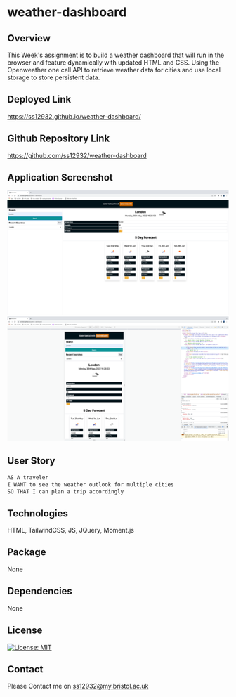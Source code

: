 # weather-dashboard

## Overview

This Week's assignment is to build a weather dashboard that will run in the browser and feature dynamically with updated HTML and CSS. Using the Openweather one call API to retrieve weather data for cities and use local storage to store persistent data.

## Deployed Link

https://ss12932.github.io/weather-dashboard/

## Github Repository Link

https://github.com/ss12932/weather-dashboard

## Application Screenshot

![weather-dashboard-desktop](./assets/img/desktop-view.png)
![weather-dashboard-mobile](./assets/img/mobile-view.png)

## User Story

```
AS A traveler
I WANT to see the weather outlook for multiple cities
SO THAT I can plan a trip accordingly
```

## Technologies

HTML, TailwindCSS, JS, JQuery, Moment.js

## Package

None

## Dependencies

None

## License

[![License: MIT](https://img.shields.io/badge/License-MIT-yellow.svg)](https://opensource.org/licenses/MIT)

## Contact

Please Contact me on ss12932@my.bristol.ac.uk
